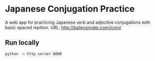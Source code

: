# Japanese Conjugation Practice
A web app for practicing Japanese verb and adjective conjugations with basic spaced repition. URL: http://baileysnyder.com/jconj/

## Run locally
```bash
python -m http.server 8000
```